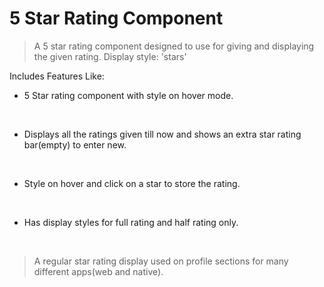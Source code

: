 # 5 Star Rating Component

> A 5 star rating component designed to use for giving and displaying the given rating. Display style: 'stars'

Includes Features Like:
<br />

- 5 Star rating component with style on hover mode.
<br />

- Displays all the ratings given till now and shows an extra star rating bar(empty) to enter new.
<br />

- Style on hover and click on a star to store the rating.
<br />

- Has display styles for full rating and half rating only.
<br />

> A regular star rating display used on profile sections for many different apps(web and native).
